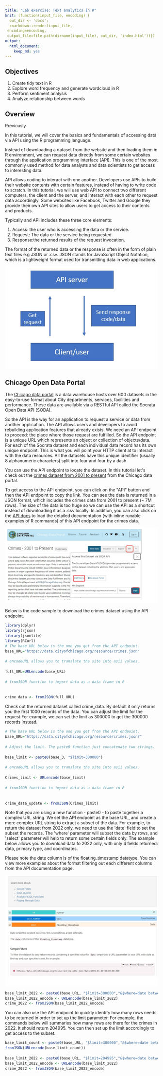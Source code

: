 ```yaml
---
title: "Lab exercise: Text analytics in R"
knit: (function(input_file, encoding) {
  out_dir <- 'docs';
  rmarkdown::render(input_file,
 encoding=encoding,
 output_file=file.path(dirname(input_file), out_dir, 'index.html'))})
output: 
  html_document: 
    keep_md: yes
---
```



## Objectives
1. Create tidy text in R
2. Explore word frequency and generate wordcloud in R
3. Perform sentiment analysis 
4. Analyze relationship between words

## Overview 

Previously 

In this tutorial, we will cover the basics and fundamentals of accessing data via API using the R programming language. 

Instead of downloading a dataset from the website and then loading them in R environment, we can request data directly from some certain websites through the application programming interface (API). This is one of the most commonly used method for data analysts and data scientists to get access to interesting data. 

API allows coding to interact with one another. Developers use APIs to build their website contents with certain features, instead of having to write code to scratch. In this tutorial, we will use web API to connect two different computers, the client and the server, and interact with each other to request data accordingly. Some websites like Facebook, Twitter and Google they provide their own API sites to allow users to get access to their contents and products. 


Typically and API includes these three core elements: 

1) Access: the user who is accessing the data or the service. 
2) Request: The data or the service being requested.
3) Response:the returned results of the request invocation. 

The format of the returned data or the response is often in the form of plain text files e.g JSON or .csv. JSON stands for JavaScript Object Notation, which is a lightweight format used for transmitting data in web applications. 

![](images/F3.jpg)

## Chicago Open Data Portal

The [Chicago data portal](https://data.cityofchicago.org/) is a data warehouse hosts over 600 datasets in the easy-to-use format about City departments, services, facilities and performance. These data are available via a RESTful API called the Socrata Open Data API (SODA).

So the API is the way for an application to request a service or data from another application. The API allows users and developers to avoid rebuilding application features that already exists. We need an API endpoint to proceed: the place where those request are fulfilled. So the API endpoint is a unique URL which represents an object or collection of objects/data. For each of the Socrata dataset and each individual data record has its own unique endpoint. This is what you will point your HTTP client at to interact with the data resources. All the datasets have this unique identifier (usually 8 alphanumeric characters) split into four and four by a dash. 

You can use the API endpoint to locate the dataset. In this tutorial let's check out the [crimes dataset from 2001 to present](https://data.cityofchicago.org/Public-Safety/Crimes-2001-to-Present/ijzp-q8t2) from the Chicago data portal. 

To get access to the API endpoint, you can click on the "API" button and then the API endpoint to copy the link. You can see the data is returned in a JSON format, which includes the crimes data from 2001 to present (~ 7M rows). The size of the data is too huge so we can use the API as a shortcut instead of downloading it as a .csv locally. In addition, you can also click on the [API docs](https://dev.socrata.com/foundry/data.cityofchicago.org/ijzp-q8t2) to load the detailed documentation (with inline runable examples of R commands) of this API endpoint for the crimes data. 

![](images/F1.jpg)


Below is the code sample to download the crimes dataset using the API endpoint. 


```r
library(dplyr)
library(rjson)
library(jsonlite)
library(RCurl)
# The base URL below is the one you get from the API endpoint. 
base_URL="https://data.cityofchicago.org/resource/crimes.json"

# encodeURL allows you to translate the site into asii values. 

full_URL=URLencode(base_URL)

# fromJSON function to import data as a data frame in R


crime_data <- fromJSON(full_URL)
```


Check out the returned dataset called crime_data. By default it only returns you the first 1000 records of the data. You can adjust the limit for the request.For example, we can set the limit as 300000 to get the 300000 records instead. 


```r
# The base URL below is the one you get from the API endpoint. 
base_URL="https://data.cityofchicago.org/resource/crimes.json?"

# Adjust the limit. The paste0 function just concatenate two strings.

base_limit <- paste0(base_3, "$limit=300000")

# encodeURL allows you to translate the site into asii values. 

Crimes_limit <- URLencode(base_limit)

# fromJSON function to import data as a data frame in R


crime_data_update <- fromJSON(Crimes_limit)
```

Note that you are using a new function - paste0 - to paste together a complex URL string. We set the API endpoint as the base URL, and create a more complex URL string to extract a subset of the data. For example, to return the dataset from 2022 only, we need to use the 'date' field to set the subset the records. The 'where' parameter will subset the data by rows, and 'select' parameter will help to return some certain fields only. The example below allows you to download data fo 2022 only, with only 4 fields returned: data, primary type, and coordinates. 

Please note the date column is of the floating_timestamp datatype. You can view more examples about the format filtering out each different columns from the API documentation page. 

![](images/F2.jpg)


```r
base_limit_2022 <- paste0(base_URL, "$limit=300000","&$where=date between '2021-12-31T23:59:00.000' and '2022-11-20T23:59:00.000'", "&$select=date, primary_type, x_coordinate, y_coordinate")
base_limit_2022_encode <- URLencode(base_limit_2022)
crime_2022 <- fromJSON(base_limit_2022_encode)
```

You can also use the API endpoint to quickly identify how many rows needs to be returned in order to set up the limit parameter. For example, the commands below will summaries how many rows are there for the crimes in 2022. It should return 204995. You can then set up the limit accordingly to get access to the subset. 


```r
base_limit_count <- paste0(base_URL, "$limit=300000","&$where=date between '2021-12-31T23:59:00.000' and '2022-11-20T23:59:00.000'","&$select=count(date)")
fromJSON(URLencode(base_limit_count))

base_limit_2022 <- paste0(base_URL, "$limit=204995","&$where=date between '2021-12-31T23:59:00.000' and '2022-11-20T23:59:00.000'", "&$select=date, primary_type, x_coordinate, y_coordinate")
base_limit_2022_encode <- URLencode(base_limit_2022)
crime_2022 <- fromJSON(base_limit_2022_encode)
```


